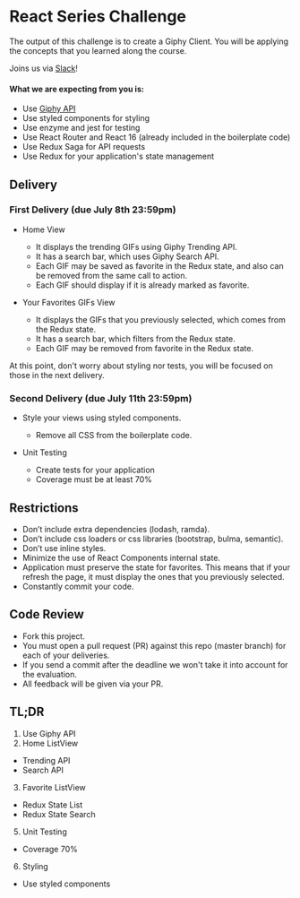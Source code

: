 # React Series Challenge

The output of this challenge is to create a Giphy Client. You will be applying the concepts that you learned along the course.

Joins us via [Slack](https://join.slack.com/t/wizelineacademy/shared_invite/enQtMzkzNjQ5NzE2ODU1LTZhZDlhMWUwNjViMDYyNjcyY2ZhOTYzZjdmMzc3ZjFkZjE1OTA3NTlkZGE0NjU0YWYzODUzNmQ1NGVjYTUzYTc)!

#### What we are expecting from you is:
- Use [Giphy API](https://developers.giphy.com/docs)
- Use styled components for styling
- Use enzyme and jest for testing
- Use React Router and React 16 (already included in the boilerplate code)
- Use Redux Saga for API requests
- Use Redux for your application's state management 

## Delivery

### First Delivery (due July 8th 23:59pm)
- Home View
  - It displays the trending GIFs using Giphy Trending API.
  - It has a search bar, which uses Giphy Search API.
  - Each GIF may be saved as favorite in the Redux state, and also can be removed from the same call to action.
  - Each GIF should display if it is already marked as favorite.

- Your Favorites GIFs View
  - It displays the GIFs that you previously selected, which comes from the Redux state.
  - It has a search bar, which filters from the Redux state.
  - Each GIF may be removed from favorite in the Redux state.

At this point, don't worry about styling nor tests, you will be focused on those in the next delivery.

### Second Delivery (due July 11th 23:59pm)
- Style your views using styled components.
  - Remove all CSS from the boilerplate code.

- Unit Testing
  - Create tests for your application
  - Coverage must be at least 70%

## Restrictions
- Don’t include extra dependencies (lodash, ramda).
- Don’t include css loaders or css libraries (bootstrap, bulma, semantic).
- Don’t use inline styles.
- Minimize the use of React Components internal state.
- Application must preserve the state for favorites. This means that if your refresh the page, it must display the ones that you previously selected.
- Constantly commit your code.

## Code Review
- Fork this project.
- You must open a pull request (PR) against this repo (master branch) for each of your deliveries.
- If you send a commit after the deadline we won't take it into account for the evaluation.
- All feedback will be given via your PR.

## TL;DR
1. Use Giphy API
2. Home ListView
  - Trending API
  - Search API
3. Favorite ListView
  - Redux State List
  - Redux State Search
5. Unit Testing
  - Coverage 70%
6. Styling
  - Use styled components
